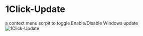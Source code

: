 # 1Click-Update
a context menu scrpit to toggle Enable/Disable Windows update
![1Click-Update](https://imgur.com/GZaOJek.png)
